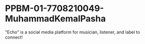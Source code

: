 # PPBM-01-7708210049-MuhammadKemalPasha

"Echo"
is a social media platform for musician, listener, and label to connect!

